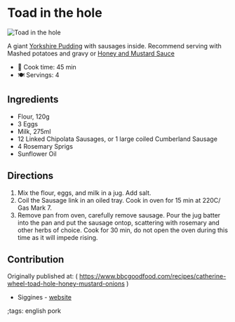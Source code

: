# Toad in the hole

![Toad in the hole](pix/toad-in-the-hole.webp)

A giant [Yorkshire Pudding](https://based.cooking/toad-in-the-hole) with sausages inside. Recommend serving with Mashed potatoes and gravy or [Honey and Mustard Sauce](https://based.cooking/honey-and-mustard-sauce)

- 🍳 Cook time: 45 min
- 🍽️ Servings: 4

## Ingredients

- Flour, 120g
- 3 Eggs
- Milk, 275ml
- 12 Linked Chipolata Sausages, or 1 large coiled Cumberland Sausage
- 4 Rosemary Sprigs
- Sunflower Oil

## Directions

1. Mix the flour, eggs, and milk in a jug. Add salt.
2. Coil the Sausage link in an oiled tray. Cook in oven for 15 min at 220C/ Gas Mark 7.
3. Remove pan from oven, carefully remove sausage. Pour the jug batter into the pan and put the sausage ontop, scattering with rosemary and other herbs of choice. Cook for 30 min, do not open the oven during this time as it will impede rising.

## Contribution

Originally published at: ( https://www.bbcgoodfood.com/recipes/catherine-wheel-toad-hole-honey-mustard-onions )

- Siggines - [website](http://jacobsiggins.co.uk)

;tags: english pork
